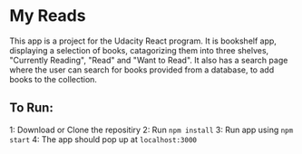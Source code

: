 # My Reads

This app is a project for the Udacity React program. It is bookshelf app, displaying a selection of books, catagorizing them into three shelves, "Currently Reading", "Read" and "Want to Read". It also has a search page where the user can search for books provided from a database, to add books to the collection. 

## To Run:

1: Download or Clone the repositiry
2: Run `npm install`
3: Run app using `npm start`
4: The app should pop up at `localhost:3000` 